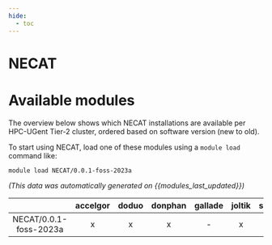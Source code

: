 ```yaml
---
hide:
  - toc
---
```


NECAT
=====

# Available modules


The overview below shows which NECAT installations are available per HPC-UGent Tier-2 cluster, ordered based on software version (new to old).

To start using NECAT, load one of these modules using a `module load` command like:

```shell
module load NECAT/0.0.1-foss-2023a
```

*(This data was automatically generated on {{modules_last_updated}})*  

| |accelgor|doduo|donphan|gallade|joltik|shinx|skitty|
| :---: | :---: | :---: | :---: | :---: | :---: | :---: | :---: |
|NECAT/0.0.1-foss-2023a|x|x|x|-|x|x|-|
